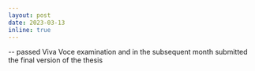 ```yaml
---
layout: post
date: 2023-03-13
inline: true
---
```


-- passed Viva Voce examination and in the subsequent month submitted the final version of the thesis

